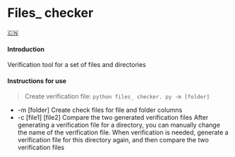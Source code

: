 # Files_ checker
[ :cn: ](https://gitee.com/potuo/files_checker/blob/master/README.md)
#### Introduction
Verification tool for a set of files and directories
#### Instructions for use
>Create verification file:
> `python files_ checker. py -m [folder]`
- -m [folder] 	 Create check files for file and folder columns
- -c [file1] [file2] 	 Compare the two generated verification files
After generating a verification file for a directory, you can manually change the name of the verification file. When verification is needed, generate a verification file for this directory again, and then compare the two verification files